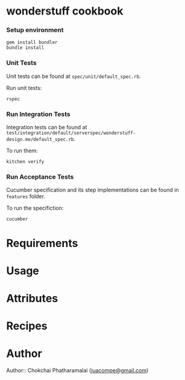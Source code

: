 # wonderstuff cookbook

### Setup environment ###

```
gem install bundler
bundle install
```
### Unit Tests ###

Unit tests can be found at `spec/unit/default_spec.rb`.

Run unit tests:

```
rspec
```

### Run Integration Tests ###

Integration tests can be found at `test/integration/default/serverspec/wonderstuff-design.me/default_spec.rb`.

To run them:

```
kitchen verify
```

### Run Acceptance Tests ###

Cucumber specification and its step implementations can be found in `features` folder.

To run the specifiction:

```
cucumber
```

# Requirements

# Usage

# Attributes

# Recipes

# Author

Author:: Chokchai Phatharamalai (juacompe@gmail.com)
